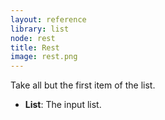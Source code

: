 ```yaml
---
layout: reference
library: list
node: rest
title: Rest
image: rest.png
---
```

Take all but the first item of the list.

* **List**: The input list.
